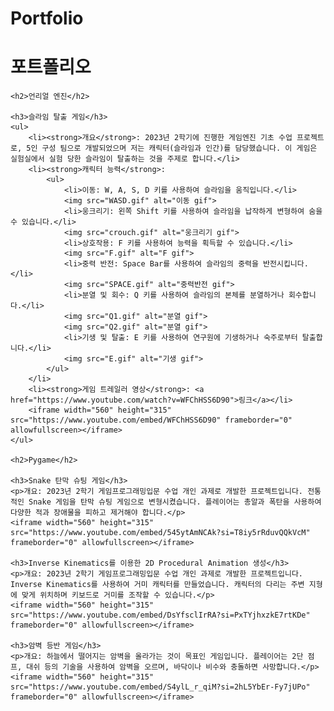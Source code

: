 # Portfolio

<!DOCTYPE html>
<html lang="ko">
<head>
    <meta charset="UTF-8">
    <meta name="viewport" content="width=device-width, initial-scale=1.0">
    <title>포트폴리오</title>
</head>
<body>
    <h1>포트폴리오</h1>

    <h2>언리얼 엔진</h2>

    <h3>슬라임 탈출 게임</h3>
    <ul>
        <li><strong>개요</strong>: 2023년 2학기에 진행한 게임엔진 기초 수업 프로젝트로, 5인 구성 팀으로 개발되었으며 저는 캐릭터(슬라임과 인간)를 담당했습니다. 이 게임은 실험실에서 실험 당한 슬라임이 탈출하는 것을 주제로 합니다.</li>
        <li><strong>캐릭터 능력</strong>:
            <ul>
                <li>이동: W, A, S, D 키를 사용하여 슬라임을 움직입니다.</li>
                <img src="WASD.gif" alt="이동 gif">
                <li>웅크리기: 왼쪽 Shift 키를 사용하여 슬라임을 납작하게 변형하여 숨을 수 있습니다.</li>
                <img src="crouch.gif" alt="웅크리기 gif">
                <li>상호작용: F 키를 사용하여 능력을 획득할 수 있습니다.</li>
                <img src="F.gif" alt="F gif">
                <li>중력 반전: Space Bar를 사용하여 슬라임의 중력을 반전시킵니다.</li>
                <img src="SPACE.gif" alt="중력반전 gif">
                <li>분열 및 회수: Q 키를 사용하여 슬라임의 본체를 분열하거나 회수합니다.</li>
                <img src="Q1.gif" alt="분열 gif">
                <img src="Q2.gif" alt="분열 gif">
                <li>기생 및 탈출: E 키를 사용하여 연구원에 기생하거나 숙주로부터 탈출합니다.</li>
                <img src="E.gif" alt="기생 gif">
            </ul>
        </li>
        <li><strong>게임 트레일러 영상</strong>: <a href="https://www.youtube.com/watch?v=WFChHSS6D90">링크</a></li>
        <iframe width="560" height="315" src="https://www.youtube.com/embed/WFChHSS6D90" frameborder="0" allowfullscreen></iframe>
    </ul>

    <h2>Pygame</h2>

    <h3>Snake 탄막 슈팅 게임</h3>
    <p>개요: 2023년 2학기 게임프로그래밍입문 수업 개인 과제로 개발한 프로젝트입니다. 전통적인 Snake 게임을 탄막 슈팅 게임으로 변형시켰습니다. 플레이어는 총알과 폭탄을 사용하여 다양한 적과 장애물을 피하고 제거해야 합니다.</p>
    <iframe width="560" height="315" src="https://www.youtube.com/embed/545ytAmNCAk?si=T8iy5rRduvQQkVcM" frameborder="0" allowfullscreen></iframe>
    
    <h3>Inverse Kinematics를 이용한 2D Procedural Animation 생성</h3>
    <p>개요: 2023년 2학기 게임프로그래밍입문 수업 개인 과제로 개발한 프로젝트입니다. Inverse Kinematics를 사용하여 거미 캐릭터를 만들었습니다. 캐릭터의 다리는 주변 지형에 맞게 위치하며 키보드로 거미를 조작할 수 있습니다.</p>
    <iframe width="560" height="315" src="https://www.youtube.com/embed/DsYfsclIrRA?si=PxTYjhxzkE7rtKDe" frameborder="0" allowfullscreen></iframe>

    <h3>암벽 등반 게임</h3>
    <p>개요: 하늘에서 떨어지는 암벽을 올라가는 것이 목표인 게임입니다. 플레이어는 2단 점프, 대쉬 등의 기술을 사용하여 암벽을 오르며, 바닥이나 비수와 충돌하면 사망합니다.</p>
    <iframe width="560" height="315" src="https://www.youtube.com/embed/S4ylL_r_qiM?si=2hL5YbEr-Fy7jUPo" frameborder="0" allowfullscreen></iframe>
</body>
</html>
